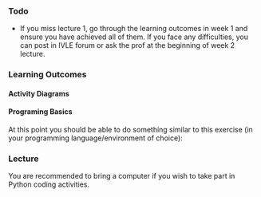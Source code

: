 ### Todo

* If you miss lecture 1, go through the learning outcomes in week 1 and ensure you have achieved all of them. If you face any difficulties, you can post in IVLE forum or ask the prof at the beginning of week 2 lecture.

### Learning Outcomes


#### Activity Diagrams

<panel type="info" header="`W2.1` **Can use basic activity diagrams**" no-close>
  <include src="../../book/modeling/modelingBehaviors/activityDiagrams/full.md" />
</panel>


#### Programing Basics


<panel type="warning" header="`W1.1` **Can write a program with conditional execution paths**" no-close>

<panel type="warning" header="`W1.1a` Can explain scripts/programs" no-close>
  <include src="../../programming/scripts/text.md" />
</panel>
<panel type="warning" header="`W1.1b` Can use comments" no-close>
  <include src="../../programming/comments/text.md" />
</panel>
<panel type="warning" header="`W1.1c` Can use existing functions" no-close>
  <include src="../../programming/usingFunctions/text.md" />
</panel>
<panel type="warning" header="`W1.1d` Can use booleans" no-close>
  <include src="../../programming/booleans/text.md" />
</panel>
<panel type="warning" header="`W1.1e` Can use `if` statements" no-close>
  <include src="../../programming/types/text.md" />
</panel>
<p/>

At this point you should be able to do something similar to this exercise (in your programming language/environment of choice):

<include src="../../programming/exercises/grades.md" />
  
</panel>



### Lecture

You are recommended to bring a computer if you wish to take part in Python coding activities.